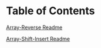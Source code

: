 # Table of Contents

[Array-Reverse Readme](array-reverse%2FREADME.md)

[Array-Shift-Insert Readme](https://github.com/maddieamie/Python-401.Data-structures-and-algorithms/blob/main/insertshiftarray/README.md)

